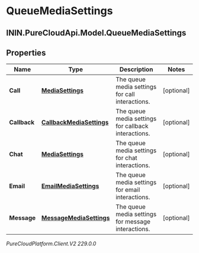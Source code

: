 # QueueMediaSettings

## ININ.PureCloudApi.Model.QueueMediaSettings

## Properties

|Name | Type | Description | Notes|
|------------ | ------------- | ------------- | -------------|
| **Call** | [**MediaSettings**](MediaSettings) | The queue media settings for call interactions. | [optional] |
| **Callback** | [**CallbackMediaSettings**](CallbackMediaSettings) | The queue media settings for callback interactions. | [optional] |
| **Chat** | [**MediaSettings**](MediaSettings) | The queue media settings for chat interactions. | [optional] |
| **Email** | [**EmailMediaSettings**](EmailMediaSettings) | The queue media settings for email interactions. | [optional] |
| **Message** | [**MessageMediaSettings**](MessageMediaSettings) | The queue media settings for message interactions. | [optional] |



_PureCloudPlatform.Client.V2 229.0.0_
